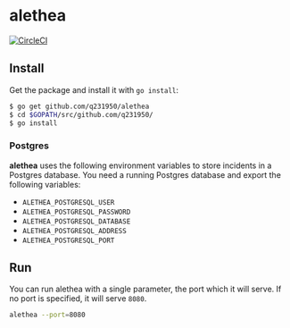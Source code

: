 # alethea

[![CircleCI](https://circleci.com/gh/q231950/alethea.svg?style=svg)](https://circleci.com/gh/q231950/alethea)

## Install

Get the package and install it with `go install`:

```bash
$ go get github.com/q231950/alethea
$ cd $GOPATH/src/github.com/q231950/
$ go install
```

### Postgres

**alethea** uses the following environment variables to store incidents in a Postgres database. You need a running Postgres database and export the following variables:
- `ALETHEA_POSTGRESQL_USER`
- `ALETHEA_POSTGRESQL_PASSWORD`
- `ALETHEA_POSTGRESQL_DATABASE`
- `ALETHEA_POSTGRESQL_ADDRESS`
- `ALETHEA_POSTGRESQL_PORT`

## Run

You can run alethea with a single parameter, the port which it will serve. If no port is specified, it will serve `8080`.

```bash
alethea --port=8080
```